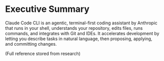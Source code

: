 # Executive Summary

Claude Code CLI is an agentic, terminal-first coding assistant by Anthropic that runs in your shell, understands your repository, edits files, runs commands, and integrates with Git and IDEs. It accelerates development by letting you describe tasks in natural language, then proposing, applying, and committing changes.

(Full reference stored from research)
